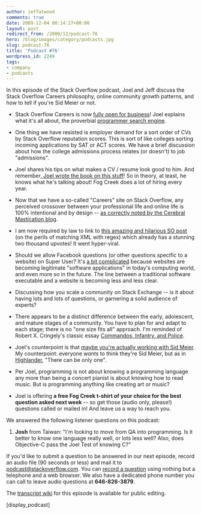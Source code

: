 ```yaml
---
author: jeffatwood
comments: true
date: 2009-12-04 00:14:17+00:00
layout: post
redirect_from: /2009/12/podcast-76
hero: /blog/images/category/podcasts.jpg
slug: podcast-76
title: 'Podcast #76'
wordpress_id: 2249
tags:
- company
- podcasts
---
```



In this episode of the Stack Overflow podcast, Joel and Jeff discuss the Stack Overflow Careers philosophy, online community growth patterns, and how to tell if you're Sid Meier or not.






  * Stack Overflow Careers is now [fully open for business](http://blog.stackoverflow.com/2009/12/careers-now-open-for-businesses/)! Joel explains what it's all about, the proverbial [programmer search engine](http://joelonsoftware.com/items/2009/12/02.html).   



  * One thing we have resisted is employer demand for a sort order of CVs by Stack Overflow reputation scores. This is sort of like colleges sorting incoming applications by SAT or ACT scores. We have a brief discussion about how the college admissions process relates (or doesn't) to job "admissions".


  * Joel shares his tips on what makes a CV / resume look good to him. And remember,[ Joel wrote the book on this stuff](http://rads.stackoverflow.com/amzn/click/1590598385)! So in theory, at least, he knows what he's talking about! Fog Creek does a lot of hiring every year.


  * Now that we have a so-called "Careers" site on Stack Overflow, any perceived crossover between your professional life and online life is 100% intentional and by design -- [as correctly noted by the Cerebral Mastication blog](http://www.cerebralmastication.com/?p=370).


  * I am now required by law to link to [this amazing and hilarious SO post](http://stackoverflow.com/questions/1732348/regex-match-open-tags-except-xhtml-self-contained-tags/1732454#1732454) (on the perils of matching XML with regex) which already has a stunning two thousand upvotes! It went hyper-viral.


  * Should we allow Facebook questions (or other questions specific to a website) on Super User? It's [a bit complicated](http://meta.stackoverflow.com/questions/30475/official-stance-on-facebook-questions-on-su) because websites are becoming legitimate "software applications" in today's computing world, and even more so in the future. The line between a traditional software executable and a website is becoming less and less clear.


  * Discussing how you scale a community on Stack Exchange -- is it about having lots and lots of questions, or garnering a solid audience of experts?


  * There appears to be a distinct difference between the early, adolescent, and mature stages of a community. You have to plan for and adapt to each stage; there is no "one size fits all" approach. I'm reminded of Robert X. Cringely's classic essay [Commandos, Infantry, and Police](http://www.codinghorror.com/blog/archives/000025.html).


  * Joel's counterpoint is that [maybe you're actually working with Sid Meier](http://www.gamasutra.com/php-bin/news_index.php?story=26064). My counterpoint: everyone _wants_ to think they're Sid Meier, but as in [Highlander](http://en.wikipedia.org/wiki/Highlander_%28film%29), "There can be only one".


  * Per Joel, programming is not about knowing a programming language any more than being a concert pianist is about knowing how to read music. But is programming anything like creating art or music?


  * Joel is offering **a free Fog Creek t-shirt of your choice for the best question asked next week** -- so get those (audio only, please!) questions called or mailed in! And leave us a way to reach you.




We answered the following listener questions on this podcast:






  1. **Josh** from Taiwan: "I'm looking to move from QA into programming. Is it better to know one language really well, or lots less well? Also, does Objective-C pass the Joel Test of knowing C?"  






If you'd like to submit a question to be answered in our next episode, record an audio file (90 seconds or less) and mail it to [podcast@stackoverflow.com](mailto:podcast@stackoverflow.com). You can [record a question](http://blog.stackoverflow.com/index.php/2008/05/recording-podcast-questions-using-your-telephone/) using nothing but a telephone and a web browser. We also have a dedicated phone number you can call to leave audio questions at **646-826-3879**.






The [transcript wiki](https://stackoverflow.fogbugz.com/default.asp?W29102) for this episode is available for public editing.





[display_podcast]

